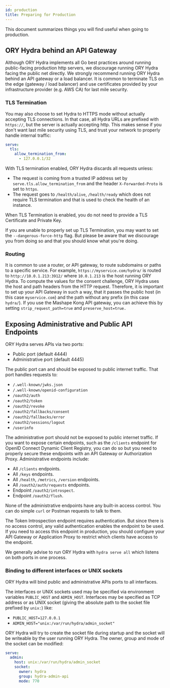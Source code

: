 ```yaml
---
id: production
title: Preparing for Production
---
```


This document summarizes things you will find useful when going to production.

## ORY Hydra behind an API Gateway

Although ORY Hydra implements all Go best practices around running public-facing
production http servers, we discourage running ORY Hydra facing the public net
directly. We strongly recommend running ORY Hydra behind an API gateway or a
load balancer. It is common to terminate TLS on the edge (gateway / load
balancer) and use certificates provided by your infrastructure provider (e.g.
AWS CA) for last mile security.

### TLS Termination

You may also choose to set Hydra to HTTPS mode without actually accepting TLS
connections. In that case, all Hydra URLs are prefixed with `https://`, but the
server is actually accepting http. This makes sense if you don't want last mile
security using TLS, and trust your network to properly handle internal traffic:

```yaml
serve:
  tls:
    allow_termination_from:
      - 127.0.0.1/32
```

With TLS termination enabled, ORY Hydra discards all requests unless:

- The request is coming from a trusted IP address set by
  `serve.tls.allow_termination_from` and the header `X-Forwarded-Proto` is set
  to `https`.
- The request goes to `/health/alive`, `/health/ready` which does not require
  TLS termination and that is used to check the health of an instance.

When TLS Termination is enabled, you do not need to provide a TLS Certificate
and Private Key.

If you are unable to properly set up TLS Termination, you may want to set the
`--dangerous-force-http` flag. But please be aware that we discourage you from
doing so and that you should know what you're doing.

### Routing

It is common to use a router, or API gateway, to route subdomains or paths to a
specific service. For example, `https://myservice.com/hydra/` is routed to
`http://10.0.1.213:3912/` where `10.0.1.213` is the host running ORY Hydra. To
compute the values for the consent challenge, ORY Hydra uses the host and path
headers from the HTTP request. Therefore, it is important to set up your API
Gateway in such a way, that it passes the public host (in this case
`myservice.com`) and the path without any prefix (in this case `hydra/`). If you
use the Mashape Kong API gateway, you can achieve this by setting
`strip_request_path=true` and `preserve_host=true.`

## Exposing Administrative and Public API Endpoints

ORY Hydra serves APIs via two ports:

- Public port (default 4444)
- Administrative port (default 4445)

The public port can and should be exposed to public internet traffic. That port
handles requests to:

- `/.well-known/jwks.json`
- `/.well-known/openid-configuration`
- `/oauth2/auth`
- `/oauth2/token`
- `/oauth2/revoke`
- `/oauth2/fallbacks/consent`
- `/oauth2/fallbacks/error`
- `/oauth2/sessions/logout`
- `/userinfo`

The administrative port should not be exposed to public internet traffic. If you
want to expose certain endpoints, such as the `/clients` endpoint for OpenID
Connect Dynamic Client Registry, you can do so but you need to properly secure
these endpoints with an API Gateway or Authorization Proxy. Administrative
endpoints include:

- All `/clients` endpoints.
- All `/keys` endpoints.
- All `/health`, `/metrics`, `/version` endpoints.
- All `/oauth2/auth/requests` endpoints.
- Endpoint `/oauth2/introspect`.
- Endpoint `/oauth2/flush`.

None of the administrative endpoints have any built-in access control. You can
do simple `curl` or Postman requests to talk to them.

The Token Introspection endpoint requires authentication. But since there is no
access control, any valid authentication enables the endpoint to be used. If you
need to access this endpoint in production, you should configure your API
Gateway or Application Proxy to restrict which clients have access to the
endpoint.

We generally advise to run ORY Hydra with `hydra serve all` which listens on
both ports in one process.

### Binding to different interfaces or UNIX sockets

ORY Hydra will bind public and administrative APIs ports to all interfaces.

The interfaces or UNIX sockets used may be specified via environment variables
`PUBLIC_HOST` and `ADMIN_HOST`. Interfaces may be specified as TCP address or as
UNIX socket (giving the absolute path to the socket file prefixed by `unix:`)
like:

- `PUBLIC_HOST=127.0.0.1`
- `ADMIN_HOST="unix:/var/run/hydra/admin_socket"`

ORY Hydra will try to create the socket file during startup and the socket will
be writeable by the user running ORY Hydra. The owner, group and mode of the
socket can be modified:

```yaml
serve:
  admin:
    host: unix:/var/run/hydra/admin_socket
    socket:
      owner: hydra
      group: hydra-admin-api
      mode: 770
```
